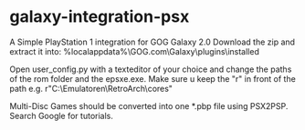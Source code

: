 # galaxy-integration-psx
A Simple PlayStation 1 integration for GOG Galaxy 2.0
Download the zip and extract it into:
  %localappdata%\GOG.com\Galaxy\plugins\installed

Open user_config.py with a texteditor of your choice and change the paths of the rom folder and the epsxe.exe. Make sure u keep the "r" in front of the path e.g. r"C:\Emulatoren\RetroArch\cores"

Multi-Disc Games should be converted into one *.pbp file using PSX2PSP. Search Google for tutorials.
